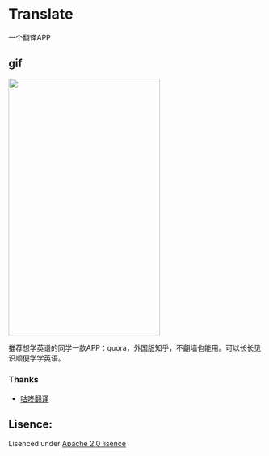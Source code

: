 # Translate
一个翻译APP

## gif
<img src="https://github.com/Ulez/Translate/blob/master/screenshots/view.gif" width = "300" height = "507.6" align=center />


推荐想学英语的同学一款APP：quora，外国版知乎，不翻墙也能用。可以长长见识顺便学学英语。


### Thanks
* [咕咚翻译](https://github.com/maoruibin/TranslateApp)


## Lisence:

Lisenced under [Apache 2.0 lisence](http://opensource.org/licenses/Apache-2.0)
